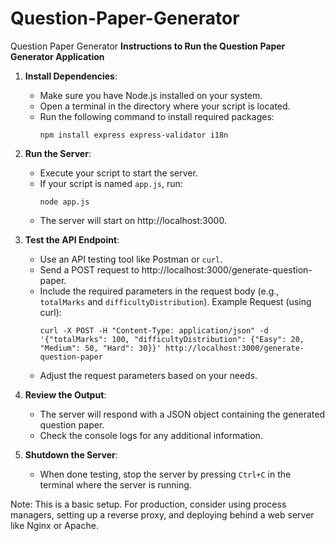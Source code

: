 # Question-Paper-Generator
Question Paper Generator
**Instructions to Run the Question Paper Generator Application**

1. **Install Dependencies**:
   - Make sure you have Node.js installed on your system.
   - Open a terminal in the directory where your script is located.
   - Run the following command to install required packages:
     ```
     npm install express express-validator i18n
     ```

2. **Run the Server**:
   - Execute your script to start the server.
   - If your script is named `app.js`, run:
     ```
     node app.js
     ```
   - The server will start on http://localhost:3000.

3. **Test the API Endpoint**:
   - Use an API testing tool like Postman or `curl`.
   - Send a POST request to http://localhost:3000/generate-question-paper.
   - Include the required parameters in the request body (e.g., `totalMarks` and `difficultyDistribution`).
     Example Request (using curl):
     ```
     curl -X POST -H "Content-Type: application/json" -d '{"totalMarks": 100, "difficultyDistribution": {"Easy": 20, "Medium": 50, "Hard": 30}}' http://localhost:3000/generate-question-paper
     ```
   - Adjust the request parameters based on your needs.

4. **Review the Output**:
   - The server will respond with a JSON object containing the generated question paper.
   - Check the console logs for any additional information.

5. **Shutdown the Server**:
   - When done testing, stop the server by pressing `Ctrl+C` in the terminal where the server is running.

Note: This is a basic setup. For production, consider using process managers, setting up a reverse proxy, and deploying behind a web server like Nginx or Apache.
